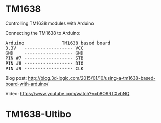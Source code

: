 TM1638
======

Controlling TM1638 modules with Arduino

Connecting the TM1638 to Arduino:

<pre>
Arduino              TM1638 based board
3.3V   ------------------ VCC
GND    ------------------ GND
PIN #7 ------------------ STB
PIN #8 ------------------ DIO
PIN #9 ------------------ CLK
</pre>

Blog post: http://blog.3d-logic.com/2015/01/10/using-a-tm1638-based-board-with-arduino/

Video: https://www.youtube.com/watch?v=b8O9RTXvbNQ
# TM1638-Ultibo
